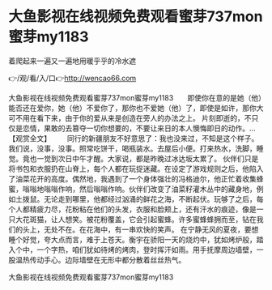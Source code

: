 # 大鱼影视在线视频免费观看蜜芽737mon蜜芽my1183
着爬起来一遍又一遍地用暖乎乎的冷水遮

👉/观/看/入/口👉http://wencao66.com

大鱼影视在线视频免费观看蜜芽737mon蜜芽my1183　　即使你在意的是她（他）能否还在爱你，她（他）不爱你了，那你也不爱她（他）了，即使是如许，那你大可不用在看下来，由于你的爱从来是创造在旁人的办法之上。
片刻即逝的，不只仅是恋情，果敢的去篡夺一切你想要的，不要让来日的本人懊悔即日的动作。...【观赏全文】
　　同行的新疆朋友不好意思了：我也没来过，不知是这个样子。我们说，没事，没事。照常吃饼干，喝瓶装水。去屋后小便。打来热水，洗脚，睡觉。竟也一觉到次日中午才醒。大家说，都是昨晚过冰达坂太累了。
伙伴们只是将书包和衣服扔在山脊上，每个人都在玩捉迷藏。在设定了游戏规则之后，他陷入了油菜花开的高度。偶然地，我遇到了一个身体强壮的冯格迪尔，他正忙着收集蜂蜜，嗡嗡地嗡嗡作响，然后嗡嗡作响。伙伴们改变了油菜籽灌木丛中的藏身地，例如土拨鼠。无论走到哪里，他都经过汹涌的鲜花之海，不断起伏。玩够了之后，每个人都精疲力尽，花粉粘在他们的头发，衣服和脸颊上，还有汗水的痕迹，像是一只大花斑猫，让人想笑。被花粉覆盖，它会引起蜜蜂。许多蜜蜂蜂拥而至，钻在我们的头上，无处不在。在花海中，有一串欢快的笑声。
在宁静无风的夏夜，要想睡个好觉，夸大点而言，难于上苍天。衡宇在骄阳一天的烧灼中，犹如烤炉般，踏入个中，一个字热，咱们犹如待烤的烤肉，登时挥汗如雨。用手抚摩周边墙壁，一股温热传动手心。边际墙壁在无形中都分散着丝丝热气。

大鱼影视在线视频免费观看蜜芽737mon蜜芽my1183
